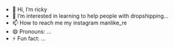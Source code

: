 - 👋 Hi, I’m ricky
- 👀 I’m interested in learning to help people with dropshipping...
- 📫 How to reach me my instagram manlike_re
- 😄 Pronouns: ...
- ⚡ Fun fact: ...

<!---
Ricky is a ✨ special ✨ repository because its `README.md` (this file) appears on your GitHub profile.
You can click the Preview link to take a look at your changes.
--->
